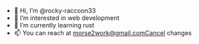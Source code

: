 - 👋 Hi, I’m @rocky-raccoon33
- 👀 I’m interested in web development
- 🌱 I’m currently learning rust
- 📫 You can reach at morse2work@gmail.comCancel changes


